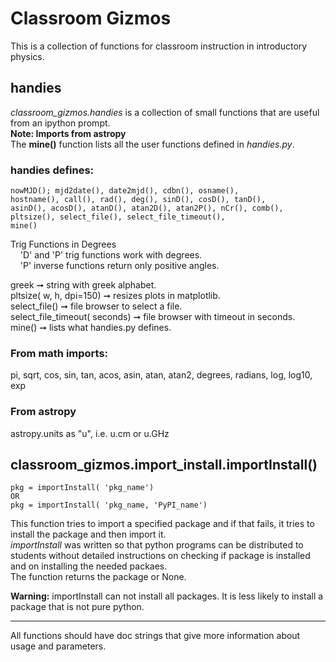 
# Classroom Gizmos
This is a collection of functions for classroom instruction in
introductory physics.
## handies
*_classroom_gizmos.handies_* is a collection of small functions
that are
useful from an ipython prompt. <br>
__Note: Imports from astropy__<br>
The **mine()** function lists all the user functions defined
in *_handies.py_*.

### handies defines:
    nowMJD(); mjd2date(), date2mjd(), cdbn(), osname(),
    hostname(), call(), rad(), deg(), sinD(), cosD(), tanD(),
    asinD(), acosD(), atanD(), atan2D(), atan2P(), nCr(), comb(),
    pltsize(), select_file(), select_file_timeout(),
    mine()
Trig Functions in Degrees<br>
&nbsp;&nbsp;&nbsp;&nbsp;'D' and 'P' trig functions work with degrees.<br>
&nbsp;&nbsp;&nbsp;&nbsp;'P' inverse functions return only positive angles.

greek  ➞ string with greek alphabet.<br>
pltsize( w, h, dpi=150) ➞ resizes plots in matplotlib.<br>
select_file() ➞ file browser to select a file.<br>
select_file_timeout( seconds) ➞ file browser with timeout in seconds.<br>
mine() ➞ lists what handies.py defines.
### From math imports:
pi, sqrt, cos, sin, tan, acos, asin, atan, atan2,
degrees, radians, log, log10, exp
### From astropy
astropy.units as "u", i.e. u.cm or u.GHz

## classroom_gizmos.import_install.importInstall()
    pkg = importInstall( 'pkg_name')
    OR
    pkg = importInstall( 'pkg_name, 'PyPI_name')
This function tries to import a specified package and if that fails,
it tries to install the package and then import it.<br>
_*importInstall*_ was written so that python programs can be
distributed to students without detailed instructions on checking if
package is installed
and on installing the needed packaes.<br>
The function returns the package or None.<br>

**Warning:** importInstall can not install all packages. It is less likely to install a package that is not pure python.

<hr>
All functions should have doc strings that give more information about usage and parameters.

